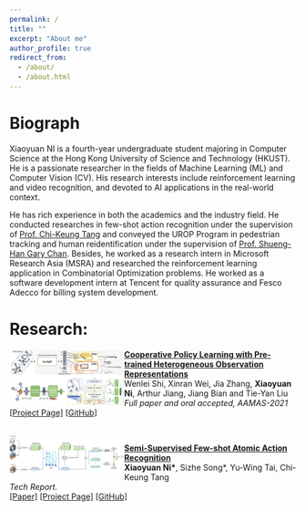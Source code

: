 ```yaml
---
permalink: /
title: ""
excerpt: "About me"
author_profile: true
redirect_from:
  - /about/
  - /about.html
---
```


Biograph
======
Xiaoyuan NI is a fourth-year undergraduate student majoring in Computer Science at the Hong Kong University of Science and Technology (HKUST). He is a passionate researcher in the fields of Machine Learning (ML) and Computer Vision (CV). His research interests include reinforcement learning and video recognition, and devoted to AI applications in the real-world context.

He has rich experience in both the academics and the industry field. He conducted researches in few-shot action recognition under the supervision of [Prof. Chi-Keung Tang](https://www.cse.ust.hk/admin/people/faculty/profile/cktang) and conveyed the UROP Program in pedestrian tracking and human reidentification under the supervision of [Prof. Shueng-Han Gary Chan](https://www.cse.ust.hk/~gchan/). Besides, he worked as a research intern in Microsoft Research Asia (MSRA) and researched the reinforcement learning application in Combinatorial Optimization problems. He worked as a software development intern at Tencent for quality assurance and Fesco Adecco for billing system development.

Research:
======
<div>
  <div style="width:40%; margin-right:7%">
  <img src="\images\Research1_img.png"
    alt="Cooperative Policy Learning with Pre-trained Heterogeneous Observation Representations"
    class="publogo img-fluid float-left rounded g" a="" align="left"/></div>

  <div class="">
  <p align="left"><strong><a href="https://xniac.github.io/encgat" target="_blank">
  Cooperative Policy Learning with Pre-trained Heterogeneous Observation Representations</a></strong>
  <br> Wenlei Shi, Xinran Wei, Jia Zhang, <b>Xiaoyuan Ni</b>, Arthur Jiang, Jiang Bian and Tie-Yan Liu <br>
  <em> Full paper and oral accepted, AAMAS-2021</em> <br>
  <span class="links">
  <a href="https://xniac.github.io/encgat" target="_blank">[Project Page]</a>
  <a href="https://github.com/microsoft/maro">[GitHub]</a>
  </span> </p>
  </div>
  <br>
  <div style="width:40%; margin-right:7%">
  <img src="\images\FS_Architecture.png"
    alt="Semi-Supervised Few-shot Atomic Action Recognition Model"
    class="publogo img-fluid float-left rounded g" a="" align="left"/></div>

  <div class="">
  <p align="left"><strong><a href="https://xniac.github.io/fsaa" target="_blank">
  Semi-Supervised Few-shot Atomic Action Recognition</a></strong>
  <!-- <span class="badge badge-danger">New!</span> -->
  <br>
  <b> Xiaoyuan Ni*</b>, Sizhe Song*, Yu-Wing Tai, Chi-Keung Tang <br>
  <em>Tech Report.</em> <br>
  <span class="links">
  <a href="https://arxiv.org/abs/2011.08410">[Paper]</a>
  <a href="https://xniac.github.io/fsaa" target="_blank">[Project Page]</a>
  <a href="https://github.com/xniac/Few-shot-action-recognition">[GitHub]</a>
  </span> </p>
  </div>
</div>